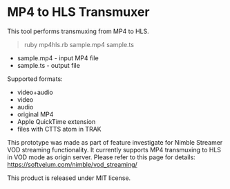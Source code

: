 MP4 to HLS Transmuxer
==================

This tool performs transmuxing from MP4 to HLS.

> ruby mp4hls.rb sample.mp4 sample.ts

- sample.mp4 - input MP4 file
- sample.ts - output file

Supported formats:
- video+audio
- video
- audio
- original MP4
- Apple QuickTime extension
- files with CTTS atom in TRAK

This prototype was made as part of feature investigate for Nimble Streamer VOD streaming functionality.
It currently supports MP4 transmuxing to HLS in VOD mode as origin server.
Please refer to this page for details: https://softvelum.com/nimble/vod_streaming/


This product is released under MIT license.

